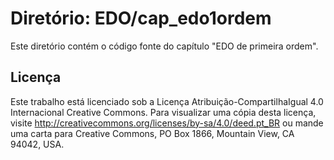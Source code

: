 # Diretório: EDO/cap_edo1ordem

Este diretório contém o código fonte do capítulo "EDO de primeira ordem".

## Licença

Este trabalho está licenciado sob a Licença Atribuição-CompartilhaIgual 4.0 Internacional Creative Commons. Para visualizar uma cópia desta licença, visite http://creativecommons.org/licenses/by-sa/4.0/deed.pt_BR ou mande uma carta para Creative Commons, PO Box 1866, Mountain View, CA 94042, USA.
